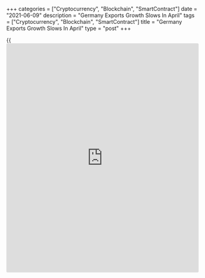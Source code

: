 +++
categories = ["Cryptocurrency", "Blockchain", "SmartContract"]
date = "2021-06-09"
description = "Germany Exports Growth Slows In April"
tags = ["Cryptocurrency", "Blockchain", "SmartContract"]
title = "Germany Exports Growth Slows In April"
type = "post"
+++

{{<iframe id="large-banner" src="https://www.bounty.group/#slide=17.0" width="100%" height="600" scrolling="no" style="border: 0px solid rgb(216, 221, 230); border-radius: 3px;">}}

Germany's exports growth eased in April, data released by Destatis
revealed on Wednesday.

Exports increased 0.3 percent month-on-month in April, after a 1.3
percent rise in March. Economists had forecast a growth of 0.5 percent.

Imports declined to 1.7 percent in April, after a 7.1 percent rise in
the previous month. Economists had expected a 1.1 percent fall.

The trade surplus rose to EUR 15.9 billion in April from EUR 3.5 billion
in the previous month. The expected level was EUR 16.3 billion.

On a year-on-year basis, exports accelerated 47.7 percent, following a
16.3 percent rise in March and imports rose 33.2 percent after a 16.2
percent increase.

The trade surplus increased to an unadjusted EUR 15.5 billion from EUR
3.4 billion last year.

The current account surplus totaled EUR 21.3 billion in April versus EUR
10.0 billion in last year.

For comments and feedback [contact](https://www.playgroundfx.com/contact/): editorial@rtt[news](https://www.letsplayfx.com/blog/forex-news-website/).com

[Economic News][1]

 **What parts of the world are seeing the best (and worst) economic
performances lately? Click[here][2] to check out our [Econ Scorecard][2]
and find out! See up-to-the-moment [ranking](https://www.playgroundfx.com/blog/crypto-exchange-ranking/)s for the best and worst
performers in [GDP][3], [unemployment rate][4], [inflation][5] and much
more.**

   1. www.rtt[news](https://www.letsplayfx.com/blog/forex-news-website/).com/Content/EconomicNews.aspx
   2. www.rtt[news](https://www.letsplayfx.com/blog/forex-news-website/).com/economic-scorecard/world-rank/PPI/highest-performance.aspx
   3. www.rtt[news](https://www.letsplayfx.com/blog/forex-news-website/).com/economic-scorecard/world-rank/GDP/highest-performance.aspx
   4. www.rtt[news](https://www.letsplayfx.com/blog/forex-news-website/).com/economic-scorecard/world-rank/unemployment-rate/lowest-performance.aspx
   5. www.rtt[news](https://www.letsplayfx.com/blog/forex-news-website/).com/economic-scorecard/world-rank/CPI/highest-performance.aspx